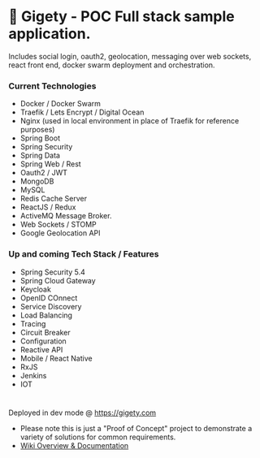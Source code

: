 
# 🐸 Gigety - POC Full stack sample application.

Includes social login, oauth2, geolocation, messaging over web sockets, react front end, docker swarm deployment and orchestration.  

### Current Technologies 
* Docker / Docker Swarm
* Traefik / Lets Encrypt / Digital Ocean
* Nginx (used in local environment in place of Traefik for reference purposes)
* Spring Boot
* Spring Security
* Spring Data
* Spring Web / Rest
* Oauth2 / JWT
* MongoDB
* MySQL
* Redis Cache Server
* ReactJS / Redux
* ActiveMQ Message Broker. 
* Web Sockets / STOMP
* Google Geolocation API

### Up and coming Tech Stack / Features 
* Spring Security 5.4
* Spring Cloud Gateway
* Keycloak
* OpenID COnnect
* Service Discovery
* Load Balancing
* Tracing 
* Circuit Breaker
* Configuration
* Reactive API 
* Mobile / React Native
* RxJS
* Jenkins
* IOT

#

Deployed in dev mode @ https://gigety.com 
* Please note this is just a "Proof of Concept" project to demonstrate a variety of solutions for common requirements.  
* [Wiki Overview & Documentation](https://github.com/gigety/gigety/wiki)


